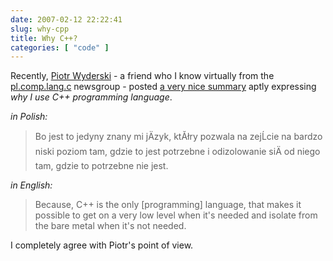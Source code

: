 ```yaml
---
date: 2007-02-12 22:22:41
slug: why-cpp
title: Why C++?
categories: [ "code" ]
---
```


Recently, [Piotr Wyderski](http://www.ii.uni.wroc.pl/~wyderski/) - a friend who I know virtually from the [pl.comp.lang.c](http://groups.google.com/group/pl.comp.lang.c) newsgroup - posted [a very nice summary](http://groups.google.pl/group/pl.comp.lang.c/browse_thread/thread/9e3d3e867243a7d3/21b4a03d282294e5#21b4a03d282294e5) aptly expressing _why I use C++ programming language_.





_in Polish:_


> Bo jest to jedyny znany mi jÄzyk, ktĂłry pozwala na zejĹcie na bardzo niski poziom tam, gdzie to jest potrzebne i odizolowanie siÄ od niego tam, gdzie to potrzebne nie jest.





_in English:_


> Because, C++ is the only [programming] language, that makes it possible to get on a very low level when it's needed and isolate from the bare metal when it's not needed.





I completely agree with Piotr's point of view.
